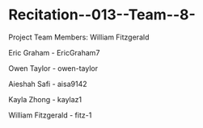 # Recitation--013--Team--8-
Project Team Members: 
William Fitzgerald 

Eric Graham - EricGraham7

Owen Taylor - owen-taylor

Aieshah Safi - aisa9142

Kayla Zhong - kaylaz1

William Fitzgerald - fitz-1
